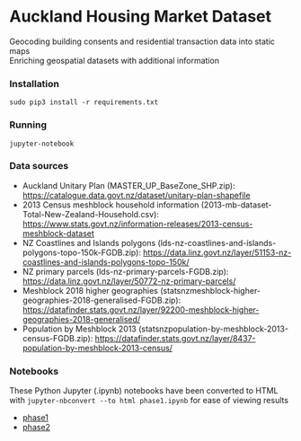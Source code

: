# Auckland Housing Market Dataset
Geocoding building consents and residential transaction data into static maps  
Enriching geospatial datasets with additional information

### Installation

`sudo pip3 install -r requirements.txt`

### Running

`jupyter-notebook`

### Data sources

- Auckland Unitary Plan (MASTER_UP_BaseZone_SHP.zip): https://catalogue.data.govt.nz/dataset/unitary-plan-shapefile
- 2013 Census meshblock household information (2013-mb-dataset-Total-New-Zealand-Household.csv): https://www.stats.govt.nz/information-releases/2013-census-meshblock-dataset
- NZ Coastlines and Islands polygons (lds-nz-coastlines-and-islands-polygons-topo-150k-FGDB.zip): https://data.linz.govt.nz/layer/51153-nz-coastlines-and-islands-polygons-topo-150k/
- NZ primary parcels (lds-nz-primary-parcels-FGDB.zip): https://data.linz.govt.nz/layer/50772-nz-primary-parcels/
- Meshblock 2018 higher geographies (statsnzmeshblock-higher-geographies-2018-generalised-FGDB.zip): https://datafinder.stats.govt.nz/layer/92200-meshblock-higher-geographies-2018-generalised/
- Population by Meshblock 2013 (statsnzpopulation-by-meshblock-2013-census-FGDB.zip): https://datafinder.stats.govt.nz/layer/8437-population-by-meshblock-2013-census/

### Notebooks

These Python Jupyter (.ipynb) notebooks have been converted to HTML with `jupyter-nbconvert --to html phase1.ipynb` for ease of viewing results

- [phase1](https://uoa-eresearch.github.io/auckland-housing/phase1)
- [phase2](https://uoa-eresearch.github.io/auckland-housing/phase2)